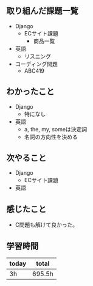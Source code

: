 ## 取り組んだ課題一覧
- Django
	- ECサイト課題
		- 商品一覧
- 英語
	- リスニング
- コーディング問題
	- ABC419
## わかったこと
- Django
	- 特になし
- 英語
	- a, the, my, someは決定詞
	- 名詞の方向性を決める
## 次やること
- Django
	- ECサイト課題
- 英語
## 感じたこと
- C問題も解けて良かった。
## 学習時間

| today | total  |
| ----- | ------ |
| 3h    | 695.5h |

